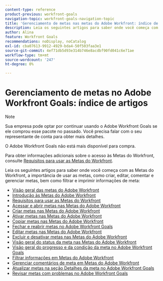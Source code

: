 ```yaml
---
content-type: reference
product-previous: workfront-goals
navigation-topic: workfront-goals-navigation-topic
title: 'Gerenciamento de metas nas metas do Adobe Workfront: índice de artigos'
description: Leia os seguintes artigos para saber onde você começa com as Metas do Workfront, a importância de usar as metas, como criar, editar, comentar e gerenciar metas, bem como filtrar e imprimir informações de meta.
author: Alina
feature: Workfront Goals
recommendations: noDisplay, noCatalog
exl-id: cba07613-9912-4929-bda4-50f503faa3e1
source-git-commit: 4ef71db5d93e314b746e8acdbf90fd041c6e71ae
workflow-type: tm+mt
source-wordcount: '247'
ht-degree: 0%

---
```


# Gerenciamento de metas no Adobe Workfront Goals: índice de artigos

<!--Audited: 10/2025-->

>[!NOTE]
>
>Sua empresa pode optar por continuar usando o Adobe Workfront Goals se ele comprou esse pacote no passado. Você precisa falar com o seu representante de conta para obter mais detalhes.
>
>O Adobe Workfront Goals não está mais disponível para compra.
>
>Para obter informações adicionais sobre o acesso às Metas do Workfront, consulte [Requisitos para usar as Metas do Workfront](/help/quicksilver/workfront-goals/goal-management/access-needed-for-wf-goals.md).

<!--Old:

>[!IMPORTANT]
>
>Your organization must have the following to use the functionality described in this article:
>
>* For the new plan and license structure*:
>
>   * An Ultimate plan 
>    
>* For the current plan and license structure: 
>
>   * A Pro or higher 
>   * An Adobe Workfront Goals license in addition to a Workfront license.
>
>*For information, see [Access requirements in Workfront documentation](/help/quicksilver/administration-and-setup/add-users/access-levels-and-object-permissions/access-level-requirements-in-documentation.md). 
>
>
>Contact your Workfront account manager to learn about a Workfront Goals license.
>
>For additional information about access to Workfront Goals, see [Requirements to use Workfront Goals](/help/quicksilver/workfront-goals/goal-management/access-needed-for-wf-goals.md).
-->

Leia os seguintes artigos para saber onde você começa com as Metas do Workfront, a importância de usar as metas, como criar, editar, comentar e gerenciar metas, bem como filtrar e imprimir informações de meta:

* [Visão geral das metas do Adobe Workfront](../../workfront-goals/goal-management/wf-goals-overview.md)
* [Introdução às Metas do Adobe Workfront](../../workfront-goals/goal-management/getting-started-with-wf-goals.md)
* [Requisitos para usar as Metas do Workfront](../../workfront-goals/goal-management/access-needed-for-wf-goals.md)
* [Acessar e abrir metas nas Metas do Adobe Workfront](../../workfront-goals/goal-management/access-goals-in-wf-goals.md)
* [Criar metas nas Metas do Adobe Workfront](../../workfront-goals/goal-management/create-goals.md)
* [Ativar metas nas Metas do Adobe Workfront](../../workfront-goals/goal-management/activate-goals.md)
* [Copiar metas nas Metas do Adobe Workfront](../../workfront-goals/goal-management/copy-goals.md)
* [Fechar e reabrir metas no Adobe Workfront Goals](../../workfront-goals/goal-management/close-and-reopen-goals.md)
* [Editar metas nas Metas do Adobe Workfront](../../workfront-goals/goal-management/edit-goals.md)
* [Excluir e desativar metas nas Metas do Adobe Workfront](../../workfront-goals/goal-management/delete-and-deactivate-goals.md)
* [Visão geral do status da meta nas Metas do Adobe Workfront](../../workfront-goals/goal-management/goal-status-overview.md)
* [Visão geral do progresso e da condição da meta no Adobe Workfront Goals](../../workfront-goals/goal-management/calculate-goal-progress.md)
* [Filtrar informações em Metas do Adobe Workfront](../../workfront-goals/goal-management/filter-information-wf-goals.md)
* [Gerenciar comentários de meta em Metas do Adobe Workfront](../../workfront-goals/goal-management/manage-goal-comments.md)
* [Atualizar metas na seção Detalhes da meta no Adobe Workfront Goals](../../workfront-goals/goal-management/update-goals-in-goal-details-panel.md)
* [Revisar metas com problemas no Adobe Workfront Goals](../../workfront-goals/goal-management/view-in-trouble-goals.md)

